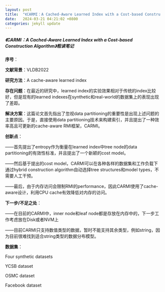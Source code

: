 ```yaml
---
layout: post
title:  "《CARMI：A Cached-Aware Learned Index with a Cost-based Construction Algorithm》粗读笔记"
date:   2024-03-21 04:21:02 +0800
categories: jekyll update
---
```




##### 《CARMI：A Cached-Aware Learned Index with a Cost-based Construction Algorithm》粗读笔记

**序号**：

**文献背景**：VLDB2022

**研究方法**：A cache-aware learned index

**存在问题**：在最近的研究中，learned index的实验效果相对于传统的index比较好，但是现有的learned indexes在synthetic和real-world的数据集上的表现出现了差距。

**解决方案**：这篇论文首先指出了忽视data partitioning的重要性是出现上述问题的主要原因。于是，直接使用data partitioning技术来构建索引，并且提出了一种效率高且可更新的cache-aware RMI框架，CARMI。

**创新点**：

——首先提出了entropy作为衡量在learned index中tree node的data partitioning的有效性标准，并且提出了一个新颖的cost model。

——然后基于提出的cost model，CARMI可以在各种各样的数据集和工作负载下通过hybrid construction algorithm自动选择tree structures和model types，不需要人工干预。

——最后，由于内存访问会限制RMI的performance，因此CARMI使用了cache-aware设计，利用CPU cache有效降低对内存的访问。

**下一步/不足之处**：

——在目前的CARMI中，inner node和leaf node都是存放在内存中的，下一步工作考虑放在Disk或者NVM上

——目前CARMI只支持数值类型的数据，暂时不能支持其余类型，例如string，因为目前很难找到适合string类型的数据分布模型。

**数据集**：

Four synthetic datasets

YCSB dataset

OSMC dataset

Facebook dataset